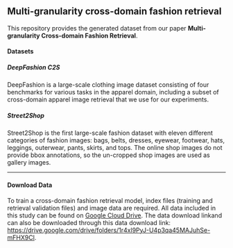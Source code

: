 ## Multi-granularity cross-domain fashion retrieval 

This repository provides the generated dataset from our paper **Multi-granularity Cross-domain Fashion Retrieval**.

#### Datasets

##### **DeepFashion C2S**

DeepFashion is a large-scale clothing image dataset consisting of four benchmarks for various tasks in the apparel domain, including a subset of cross-domain apparel image retrieval that we use for our experiments.

##### **Street2Shop**

Street2Shop is the first large-scale fashion dataset with eleven different categories of fashion images: bags, belts, dresses, eyewear, footwear, hats, leggings, outerwear, pants, skirts, and tops.  The online shop images do not provide bbox annotations, so the un-cropped shop images are used as gallery images.  

------

#### **Download Data**

To train a cross-domain fashion retrieval model, index files (training and retrieval validation files) and image data are required. All data included in this study can be found on [Google Cloud Drive](https://drive.google.com/drive/folders/1r4xl9PyJ-U4p3qa45MAJuhSe-mFHX9Cl). The data download linkand can also be downloaded through this data download link: https://drive.google.com/drive/folders/1r4xl9PyJ-U4p3qa45MAJuhSe-mFHX9Cl.

